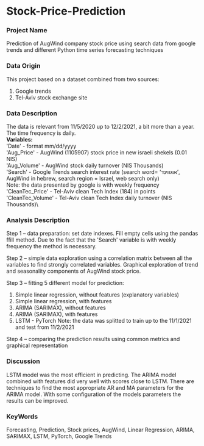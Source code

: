 # Stock-Price-Prediction

### **Project Name**
Prediction of AugWind company stock price using search data from google trends and different Python time series forecasting techniques

### **Data Origin**
This project based on a dataset combined from two sources:
  1. Google trends
  2. Tel-Aviv stock exchange site

### **Data Description**
The data is relevant from 11/5/2020 up to 12/2/2021, a bit more than a year. The time frequency is daily.\
**Variables:**\
'Date' - format mm/dd/yyyy\
'Aug_Price' - AugWind (1105907) stock price in new israeli shekels (0.01 NIS)\
'Aug_Volume' - AugWind stock daily turnover (NIS Thousands)\
'Search' - Google Trends search interest rate (search word= ‘אוגווינד’, AugWind in hebrew, search region = Israel, web search only)\
Note: the data presented by google is with weekly frequency\
'CleanTec_Price' - Tel-Aviv clean Tech Index (184) in points\
'CleanTec_Volume' - Tel-Aviv clean Tech Index daily turnover (NIS Thousands)\

### **Analysis Description**
Step 1 – data preparation: set date indexes. Fill empty cells using the pandas ffill method. Due to the fact that the 'Search' variable is with weekly frequency the method is necessary. 

Step 2 – simple data exploration using a correlation matrix between all the variables to find strongly correlated variables. Graphical exploration of trend and seasonality components of AugWind stock price.

Step 3 – fitting 5 different model for prediction:
  1. Simple linear regression, without features (explanatory variables)
  2. Simple linear regression, with features 
  3. ARIMA (SARIMAX), without features
  4. ARIMA (SARIMAX), with features
  5. LSTM - PyTorch
Note: the data was splitted to train up to the 11/1/2021 and test from 11/2/2021

Step 4 – comparing the prediction results using common metrics and graphical representation

### **Discussion**
LSTM model was the most efficient in predicting. The ARIMA model combined with features did very well with scores close to LSTM. There are techniques to find the most appropriate AR and MA parameters for the ARIMA model. With some configuration of the models parameters the results can be improved.

### **KeyWords**
Forecasting, Prediction, Stock prices, AugWind, Linear Regression, ARIMA, SARIMAX, LSTM, PyTorch, Google Trends


